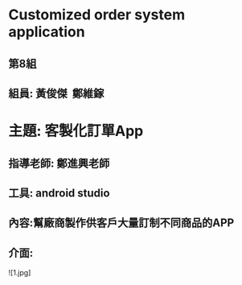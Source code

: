 # Customized order system application
## 第8組
## 組員: 黃俊傑  鄭維鎵
# 主題: 客製化訂單App
## 指導老師: 鄭進興老師
## 工具: android studio
## 內容:幫廠商製作供客戶大量訂制不同商品的APP
## 介面:
![1.jpg]
